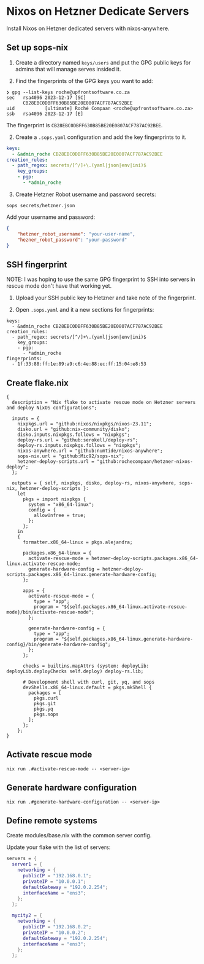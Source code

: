 # Nixos on Hetzner Dedicate Servers

Install Nixos on Hetzner dedicated servers with nixos-anywhere.

## Set up sops-nix

1. Create a directory named `keys/users` and put the GPG public keys for admins
   that will manage serves insided it.

2. Find the fingerprints of the GPG keys you want to add:

```shell
❯ gpg --list-keys roche@upfrontsoftware.co.za
sec   rsa4096 2023-12-17 [SC]
      CB28EBC0DBFF630B85BE20E0807ACF787AC92BEE
uid           [ultimate] Roché Compaan <roche@upfrontsoftware.co.za>
ssb   rsa4096 2023-12-17 [E]
```
The fingerprint is `CB28EBC0DBFF630B85BE20E0807ACF787AC92BEE`.

2. Create a `.sops.yaml` configuration and add the key fingerprints to it.
```yaml
keys:
  - &admin_roche CB28EBC0DBFF630B85BE20E0807ACF787AC92BEE
creation_rules:
  - path_regex: secrets/[^/]+\.(yaml|json|env|ini)$
    key_groups:
    - pgp:
      - *admin_roche
```

3. Create Hetzner Robot username and password secrets:

```shell
sops secrets/hetzner.json
```

Add your username and password:
```json
{
	"hetzner_robot_username": "your-user-name",
	"hezner_robot_password": "your-password"
}
```

## SSH fingerprint

NOTE: I was hoping to use the same GPG fingerprint to SSH into servers in rescue
mode don't have that working yet.

1. Upload your SSH public key to Hetzner and take note of the fingerprint.

2. Open `.sops.yaml` and it a new sections for fingerprints:
```
keys:
  - &admin_roche CB28EBC0DBFF630B85BE20E0807ACF787AC92BEE
creation_rules:
  - path_regex: secrets/[^/]+\.(yaml|json|env|ini)$
    key_groups:
    - pgp:
      - *admin_roche
fingerprints:
  - 1f:33:88:ff:1e:89:a9:c6:4e:88:ec:ff:15:04:e8:53
```

## Create flake.nix
```
{
  description = "Nix flake to activate rescue mode on Hetzner servers and deploy NixOS configurations";

  inputs = {
    nixpkgs.url = "github:nixos/nixpkgs/nixos-23.11";
    disko.url = "github:nix-community/disko";
    disko.inputs.nixpkgs.follows = "nixpkgs";
    deploy-rs.url = "github:serokell/deploy-rs";
    deploy-rs.inputs.nixpkgs.follows = "nixpkgs";
    nixos-anywhere.url = "github:numtide/nixos-anywhere";
    sops-nix.url = "github:Mic92/sops-nix";
    hetzner-deploy-scripts.url = "github:rochecompaan/hetzner-nixos-deploy";
  };

  outputs = { self, nixpkgs, disko, deploy-rs, nixos-anywhere, sops-nix, hetzner-deploy-scripts }:
    let
      pkgs = import nixpkgs {
        system = "x86_64-linux";
        config = {
          allowUnfree = true;
        };
      };
    in
    {
      formatter.x86_64-linux = pkgs.alejandra;

      packages.x86_64-linux = {
        activate-rescue-mode = hetzner-deploy-scripts.packages.x86_64-linux.activate-rescue-mode;
        generate-hardware-config = hetzner-deploy-scripts.packages.x86_64-linux.generate-hardware-config;
      };

      apps = {
        activate-rescue-mode = {
          type = "app";
          program = "${self.packages.x86_64-linux.activate-rescue-mode}/bin/activate-rescue-mode";
        };

        generate-hardware-config = {
          type = "app";
          program = "${self.packages.x86_64-linux.generate-hardware-config}/bin/generate-hardware-config";
        };
      };

      checks = builtins.mapAttrs (system: deployLib: deployLib.deployChecks self.deploy) deploy-rs.lib;

      # Development shell with curl, git, yq, and sops
      devShells.x86_64-linux.default = pkgs.mkShell {
        packages = [
          pkgs.curl
          pkgs.git
          pkgs.yq
          pkgs.sops
        ];
      };
    };
}
```

## Activate rescue mode

```
nix run .#activate-rescue-mode -- <server-ip>
```

## Generate hardware configuration

```
nix run .#generate-hardware-configuration -- <server-ip>
```

## Define remote systems

Create modules/base.nix with the common server config.

Update your flake with the list of servers:
```nix
servers = {
  server1 = {
    networking = {
      publicIP = "192.168.0.1";
      privateIP = "10.0.0.1";
      defaultGateway = "192.0.2.254";
      interfaceName = "ens3";
    };
  };

  mycity2 = {
    networking = {
      publicIP = "192.168.0.2";
      privateIP = "10.0.0.2";
      defaultGateway = "192.0.2.254";
      interfaceName = "ens3";
    };
  };
```
